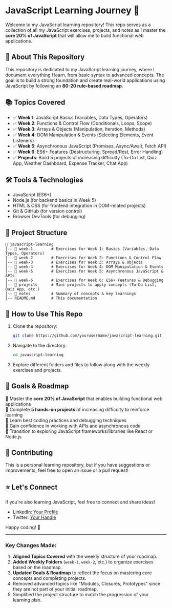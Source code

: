 # JavaScript Learning Journey 🚀

Welcome to my JavaScript learning repository! This repo serves as a collection of all my JavaScript exercises, projects, and notes as I master the **core 20% of JavaScript** that will allow me to build functional web applications.

## 📌 About This Repository
This repository is dedicated to my JavaScript learning journey, where I document everything I learn, from basic syntax to advanced concepts. The goal is to build a strong foundation and create real-world applications using JavaScript by following an **80-20 rule-based roadmap**.

## 📚 Topics Covered
- ✅ **Week 1**: JavaScript Basics (Variables, Data Types, Operators)
- ✅ **Week 2**: Functions & Control Flow (Conditionals, Loops, Scope)
- ✅ **Week 3**: Arrays & Objects (Manipulation, Iteration, Methods)
- ✅ **Week 4**: DOM Manipulation & Events (Selecting Elements, Event Listeners)
- ✅ **Week 5**: Asynchronous JavaScript (Promises, Async/Await, Fetch API)
- ✅ **Week 6**: ES6+ Features (Destructuring, Spread/Rest, Error Handling)
- ✅ **Projects**: Build 5 projects of increasing difficulty (To-Do List, Quiz App, Weather Dashboard, Expense Tracker, Chat App)

## 🛠 Tools & Technologies
- JavaScript (ES6+)
- Node.js (for backend basics in Week 5)
- HTML & CSS (for frontend integration in DOM-related projects)
- Git & GitHub (for version control)
- Browser DevTools (for debugging)

## 📂 Project Structure
```
📁 javascript-learning
│-- 📁 week-1        # Exercises for Week 1: Basics (Variables, Data Types, Operators)
│-- 📁 week-2        # Exercises for Week 2: Functions & Control Flow
│-- 📁 week-3        # Exercises for Week 3: Arrays & Objects
│-- 📁 week-4        # Exercises for Week 4: DOM Manipulation & Events
│-- 📁 week-5        # Exercises for Week 5: Asynchronous JavaScript & APIs
│-- 📁 week-6        # Exercises for Week 6: ES6+ Features & Debugging
│-- 📁 projects      # Mini projects to apply concepts (To-Do List, Quiz App, etc.)
│-- 📁 notes         # Summary of concepts & key learnings
│-- README.md       # This documentation
```

## 🚀 How to Use This Repo
1. Clone the repository:
   ```sh
   git clone https://github.com/yourusername/javascript-learning.git
   ```
2. Navigate to the directory:
   ```sh
   cd javascript-learning
   ```
3. Explore different folders and files to follow along with the weekly exercises and projects.

## 📌 Goals & Roadmap
🔹 Master the **core 20% of JavaScript** that enables building functional web applications  
🔹 Complete **5 hands-on projects** of increasing difficulty to reinforce learning  
🔹 Learn best coding practices and debugging techniques  
🔹 Gain confidence in working with APIs and asynchronous code  
🔹 Transition to exploring JavaScript frameworks/libraries like React or Node.js  

## 📢 Contributing
This is a personal learning repository, but if you have suggestions or improvements, feel free to open an issue or a pull request!

## ⭐ Let's Connect
If you're also learning JavaScript, feel free to connect and share ideas!
- LinkedIn: [Your Profile](https://www.linkedin.com/in/abdullah-ansari-2917411a2/)
- Twitter: [Your Handle](https://twitter.com/yourhandle)

Happy coding! 🚀

---

### Key Changes Made:
1. **Aligned Topics Covered** with the weekly structure of your roadmap.
2. **Added Weekly Folders** (`week-1`, `week-2`, etc.) to organize exercises based on the roadmap.
3. **Updated Goals & Roadmap** to reflect the focus on mastering core concepts and completing projects.
4. Removed advanced topics like "Modules, Closures, Prototypes" since they are not part of your initial roadmap.
5. Simplified the project structure to match the progression of your learning plan.